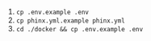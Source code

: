 1. `cp .env.example .env`
2. `cp phinx.yml.example phinx.yml`
3. `cd ./docker && cp .env.example .env`
